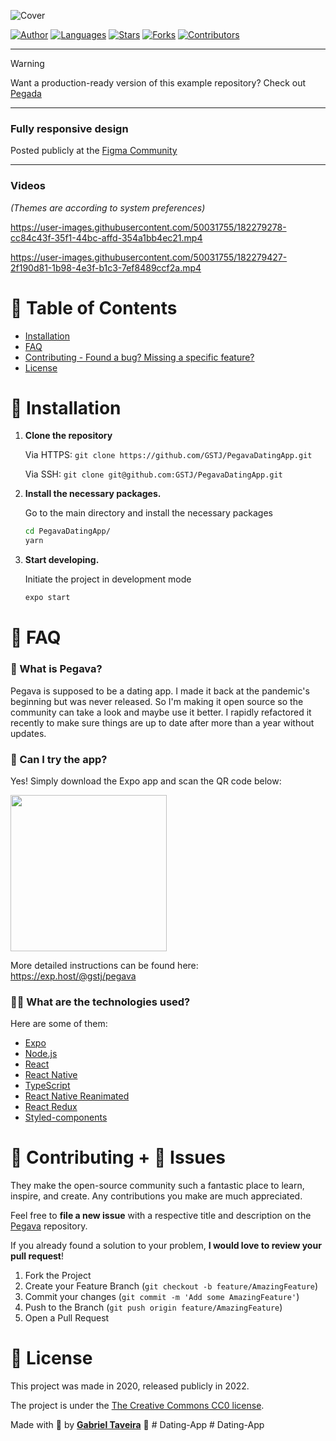 ![Cover](https://user-images.githubusercontent.com/50031755/178385492-ad9ae4c3-87fd-4710-94ad-3b6921aa10e8.png)

[![Author](https://img.shields.io/badge/author-GSTJ-F2C702?style=flat-square)](https://github.com/GSTJ)
[![Languages](https://img.shields.io/github/languages/count/GSTJ/PegavaDatingApp?color=%23F2C702&style=flat-square)](#)
[![Stars](https://img.shields.io/github/stars/GSTJ/PegavaDatingApp?color=F2C702&style=flat-square)](https://github.com/GSTJ/PegavaDatingApp/stargazers)
[![Forks](https://img.shields.io/github/forks/GSTJ/PegavaDatingApp?color=%23F2C702&style=flat-square)](https://github.com/GSTJ/PegavaDatingApp/network/members)
[![Contributors](https://img.shields.io/github/contributors/GSTJ/PegavaDatingApp?color=F2C702&style=flat-square)](https://github.com/GSTJ/PegavaDatingApp/graphs/contributors)

---
> [!WARNING]  
Want a production-ready version of this example repository? Check out [Pegada](https://github.com/GSTJ/pegada)

---

### Fully responsive design
Posted publicly at the [Figma Community](https://www.figma.com/community/file/1128472053077012222)

---

### **Videos**

_(Themes are according to system preferences)_


https://user-images.githubusercontent.com/50031755/182279278-cc84c43f-35f1-44bc-affd-354a1bb4ec21.mp4

https://user-images.githubusercontent.com/50031755/182279427-2f190d81-1b98-4e3f-b1c3-7ef8489ccf2a.mp4


# :pushpin: Table of Contents

- [Installation](#construction_worker-installation)
- [FAQ](#postbox-faq)
- [Contributing - Found a bug? Missing a specific feature?](#tada-contributing--bug-issues)
- [License](#closed_book-license)

# :construction_worker: Installation

1. **Clone the repository**

   Via HTTPS: `git clone https://github.com/GSTJ/PegavaDatingApp.git`

   Via SSH: `git clone git@github.com:GSTJ/PegavaDatingApp.git`

2. **Install the necessary packages.**

   Go to the main directory and install the necessary packages

   ```sh
   cd PegavaDatingApp/
   yarn
   ```

3. **Start developing.**

   Initiate the project in development mode

   ```sh
   expo start
   ```

# :postbox: FAQ

### 🙋‍ What is Pegava?

Pegava is supposed to be a dating app. I made it back at the pandemic's beginning but was never released. So I'm making it open source so the community can take a look and maybe use it better. I rapidly refactored it recently to make sure things are up to date after more than a year without updates.

### 📲 Can I try the app?

Yes! Simply download the Expo app and scan the QR code below:

<a href="https://exp.host/@gstj/pegava">
<img src="https://user-images.githubusercontent.com/50031755/177367465-47e90a23-e2a6-4db8-9519-8c60cb4fd558.svg" width="250" height="250"/>
</a>

More detailed instructions can be found here: https://exp.host/@gstj/pegava

### 👨‍🔬 What are the technologies used?

Here are some of them:

- [Expo](https://expo.io/)
- [Node.js](https://nodejs.org/en/)
- [React](https://pt-br.reactjs.org/)
- [React Native](https://reactnative.dev/)
- [TypeScript](https://www.typescriptlang.org/)
- [React Native Reanimated](https://docs.swmansion.com/react-native-reanimated/)
- [React Redux](https://github.com/reduxjs/react-redux)
- [Styled-components](https://github.com/styled-components/styled-components)

# :tada: Contributing + :bug: Issues

They make the open-source community such a fantastic place to learn, inspire, and create. Any contributions you make are much appreciated.

Feel free to **file a new issue** with a respective title and description on the [Pegava](https://github.com/GSTJ/PegavaDatingApp/issues) repository.

If you already found a solution to your problem, **I would love to review your pull request**!

1. Fork the Project
2. Create your Feature Branch (`git checkout -b feature/AmazingFeature`)
3. Commit your changes (`git commit -m 'Add some AmazingFeature'`)
4. Push to the Branch (`git push origin feature/AmazingFeature`)
5. Open a Pull Request

# :closed_book: License

This project was made in 2020, released publicly in 2022.

The project is under the [The Creative Commons CC0 license](https://github.com/GSTJ/PegavaDatingApp/master/LICENSE).

Made with 💖 by [**Gabriel Taveira**](https://github.com/GSTJ) 🚀
#   D a t i n g - A p p  
 #   D a t i n g - A p p  
 